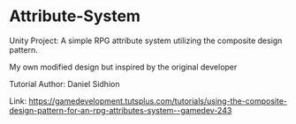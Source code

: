# Attribute-System
Unity Project: A simple RPG attribute system utilizing the composite design pattern.

My own modified design but inspired by the original developer


Tutorial Author: Daniel Sidhion

Link: https://gamedevelopment.tutsplus.com/tutorials/using-the-composite-design-pattern-for-an-rpg-attributes-system--gamedev-243
